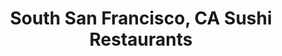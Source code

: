 ---
layout: city
title: South San Francisco, CA Sushi Restaurants
permalink: /california/south-san-francisco/
stateAbbr: CA
stateName: California
cityName: South San Francisco

---